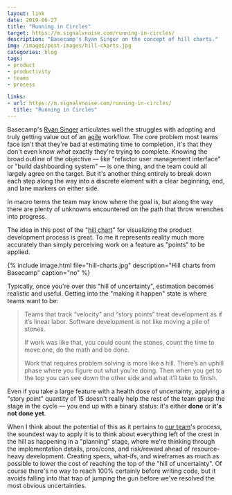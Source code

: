 ```yaml
---
layout: link
date: 2019-06-27
title: "Running in Circles"
target: https://m.signalvnoise.com/running-in-circles/
description: "Basecamp's Ryan Singer on the concept of hill charts."
img: /images/post-images/hill-charts.jpg
categories: blog
tags:
- product
- productivity
- teams
- process

links:
- url: https://m.signalvnoise.com/running-in-circles/
  title: "Running in Circles"
---
```


Basecamp's [Ryan Singer](https://twitter.com/rjs "Ryan Singer") articulates well the struggles with adopting and truly getting value out of an [agile](http://agilemanifesto.org/ "Agile Manifesto") workflow. The core problem most teams face isn't that they're bad at estimating time to completion, it's that they don't even know *what* exactly they're trying to complete. Knowing the broad outline of the objective — like "refactor user management interface" or "build dashboarding system" — is one thing, and the team could all largely agree on the target. But it's another thing entirely to break down each step along the way into a discrete element with a clear beginning, end, and lane markers on either side.

In macro terms the team may know where the goal is, but along the way there are plenty of unknowns encountered on the path that throw wrenches into progress.

The idea in this post of the "[hill chart](https://basecamp.com/features/hill-charts)" for visualizing the product development process is great. To me it represents reality much more accurately than simply perceiving work on a feature as "points" to be applied.

{% include image.html file="hill-charts.jpg" description="Hill charts from Basecamp" caption="no" %}

Typically, once you're over this "hill of uncertainty", estimation becomes realistic and useful. Getting into the "making it happen" state is where teams want to be:

> Teams that track “velocity” and “story points” treat development as if it’s linear labor. Software development is not like moving a pile of stones.
>
> If work was like that, you could count the stones, count the time to move one, do the math and be done.
>
> Work that requires problem solving is more like a hill. There’s an uphill phase where you figure out what you’re doing. Then when you get to the top you can see down the other side and what it’ll take to finish.

Even if you take a large feature with a health dose of uncertainty, applying a "story point" quantity of 15 doesn't really help the rest of the team grasp the stage in the cycle — you end up with a binary status: it's either **done** or  **it's not done yet**.

When I think about the potential of this as it pertains to [our team](https://www.fulcrumapp.com "Fulcrum")'s process, the soundest way to apply it is to think about everything left of the crest in the hill as happening in a "planning" stage, where we're thinking through the implementation details, pros/cons, and risk/reward ahead of resource-heavy development. Creating specs, what-ifs, and wireframes as much as possible to lower the cost of reaching the top of the "hill of uncertainty". Of course there's no way to reach 100% certainly before writing code, but it avoids falling into that trap of jumping the gun before we've resolved the most obvious uncertainties.
